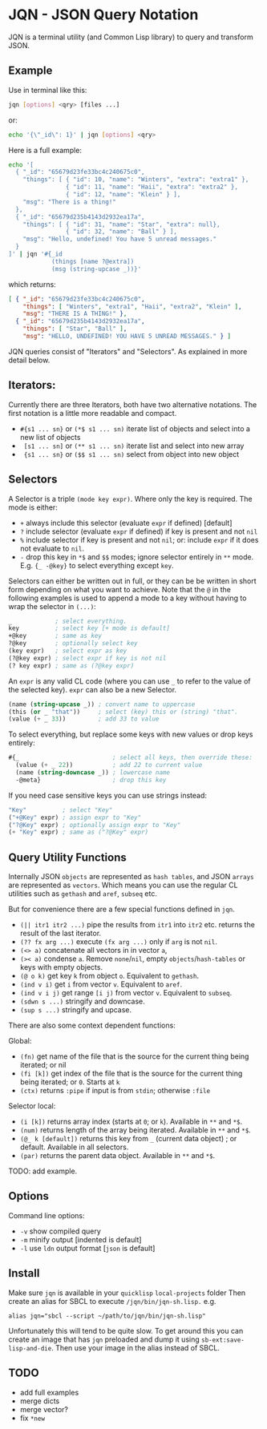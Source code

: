 # JQN - JSON Query Notation

JQN is a terminal utility (and Common Lisp library) to query and transform
JSON.

## Example

Use in terminal like this:
```bash
jqn [options] <qry> [files ...]
```
or:
```bash
echo '{\"_id\": 1}' | jqn [options] <qry>
```
Here is a full example:
```bash
echo '[
  { "_id": "65679d23fe33bc4c240675c0",
    "things": [ { "id": 10, "name": "Winters", "extra": "extra1" },
                { "id": 11, "name": "Haii", "extra": "extra2" },
                { "id": 12, "name": "Klein" } ],
    "msg": "There is a thing!"
  },
  { "_id": "65679d235b4143d2932ea17a",
    "things": [ { "id": 31, "name": "Star", "extra": null},
                { "id": 32, "name": "Ball" } ],
    "msg": "Hello, undefined! You have 5 unread messages."
  }
]' | jqn '#{_id
            (things [name ?@extra])
            (msg (string-upcase _))}'
```
which returns:
```json
[ { "_id": "65679d23fe33bc4c240675c0",
    "things": [ "Winters", "extra1", "Haii", "extra2", "Klein" ],
    "msg": "THERE IS A THING!" },
  { "_id": "65679d235b4143d2932ea17a",
    "things": [ "Star", "Ball" ],
    "msg": "HELLO, UNDEFINED! YOU HAVE 5 UNREAD MESSAGES." } ]
```

JQN queries consist of "Iterators" and "Selectors". As explained in more detail
below.

## Iterators:

Currently there are three Iterators, both have two alternative notations. The
first notation is a little more readable and compact.

  - `#{s1 ... sn}` or `(*$ s1 ... sn)` iterate list of objects and select into
    a new list of objects
  - ` [s1 ... sn]` or `(** s1 ... sn)` iterate list and select into new array
  - ` {s1 ... sn}` or `($$ s1 ... sn)` select from object into new object


## Selectors

A Selector is a triple `(mode key expr)`. Where only the key is required. The
mode is either:

  - `+` always include this selector (evaluate `expr` if defined) [default]
  - `?` include selector (evaluate `expr` if defined) if key is present
        and not `nil`
  - `%` include selector if key is present and not `nil`; or: include `expr`
        if it does not evaluate to `nil`.
  - `-` drop this key in `*$` and `$$` modes; ignore selector entirely in `**`
        mode. E.g. `{_ -@key}` to select everything except `key`.

Selectors can either be written out in full, or they can be be written in short
form depending on what you want to achieve. Note that the `@` in the following
examples is used to append a mode to a key without having to wrap the selector
in `(...)`:
```lisp
_            ; select everything.
key          ; select key [+ mode is default]
+@key        ; same as key
?@key        ; optionally select key
(key expr)   ; select expr as key
(?@key expr) ; select expr if key is not nil
(? key expr) ; same as (?@key expr)
```
An `expr` is any valid CL code (where you can use `_` to refer to the value of
the selected key). `expr` can also be a new Selector.
```lisp
(name (string-upcase _)) ; convert name to uppercase
(this (or _ "that"))     ; select (key) this or (string) "that".
(value (+ _ 33))         ; add 33 to value
```
To select everything, but replace some keys with new values or drop keys entirely:
```lisp
#{_                          ; select all keys, then override these:
  (value (+ _ 22))           ; add 22 to current value
  (name (string-downcase _)) ; lowercase name
  -@meta}                    ; drop this key
```
If you need case sensitive keys you can use strings instead:
```lisp
"Key"          ; select "Key"
("+@Key" expr) ; assign expr to "Key"
("?@Key" expr) ; optionally assign expr to "Key"
(+ "Key" expr) ; same as ("?@Key" expr)
```

## Query Utility Functions

Internally JSON `objects` are represented as `hash tables`, and JSON `arrays`
are represented as `vectors`. Which means you can use the regular CL utilities
such as `gethash` and `aref`, `subseq` etc.

But for convenience there are a few special functions defined in `jqn`.

 - `(|| itr1 itr2 ...)` pipe the results from `itr1` into `itr2` etc. returns
   the result of the last iterator.
 - `(?? fx arg ...)` execute `(fx arg ...)` only if `arg` is not `nil`.
 - `(<> a)` concatenate all vectors in in vector `a`,
 - `(>< a)` condense `a`. Remove `none`/`nil`, empty `objects`/`hash-tables`
   or keys with empty objects.
 - `(@ o k)` get key `k` from object `o`. Equivalent to `gethash`.
 - `(ind v i)` get `i` from vector `v`. Equivalent to `aref`.
 - `(ind v i j)` get range `[i j)` from vector `v`. Equivalent to `subseq`.
 - `(sdwn s ...)` stringify and downcase.
 - `(sup s ...)` stringify and upcase.

There are also some context dependent functions:

Global:

 - `(fn)` get name of the file that is the source for the current thing being
   iterated; or nil
 - `(fi [k])` get index of the file that is the source for the current thing
   being iterated; or `0`. Starts at `k`
 - `(ctx)` returns `:pipe` if input is from `stdin`; otherwise `:file`

Selector local:

 - `(i [k])` returns array index (starts at `0`; or `k`). Available in `**` and `*$`.
 - `(num)` returns length of the array being iterated. Available in `**` and `*$`.
 - `(@_ k [default])` returns this key from `_` (current data object) ; or default.
   Available in all selectors.
 - `(par)` returns the parent data object. Available in `**` and `*$`.

TODO: add example.

## Options

Command line options:
  - `-v` show compiled query
  - `-m` minify output [indented is default]
  - `-l` use `ldn` output format [`json` is default]

## Install

Make sure `jqn` is available in your `quicklisp` `local-projects` folder Then
create an alias for SBCL to execute `/jqn/bin/jqn-sh.lisp.` e.g.
```
alias jqn="sbcl --script ~/path/to/jqn/bin/jqn-sh.lisp"
```

Unfortunately this will tend to be quite slow. To get around this you can
create an image that has `jqn` preloaded and dump it using
`sb-ext:save-lisp-and-die`. Then use your image in the alias instead of SBCL.

## TODO

 - add full examples
 - merge dicts
 - merge vector?
 - fix `*new`
